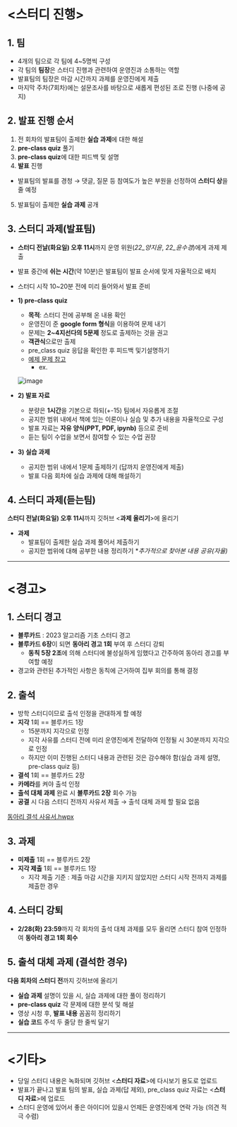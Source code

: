 # <스터디 진행>

## 1. 팀
- 4개의 팀으로 각 팀에 4~5명씩 구성
- 각 팀의 **팀장**은 스터디 진행과 관련하여 운영진과 소통하는 역할
- 발표팀의 팀장은 마감 시간까지 과제를 운영진에게 제출
- 마지막 주차(7회차)에는 설문조사를 바탕으로 새롭게 편성된 조로 진행 (나중에 공지)

## 2. 발표 진행 순서

1) 전 회차의 발표팀이 출제한 **실습 과제**에 대한 해설
2) **pre-class quiz** 풀기
3) **pre-class quiz**에 대한 피드백 및 설명
4) **발표** 진행
- 발표팀의 발표를 경청 → 댓글, 질문 등 참여도가 높은 부원을 선정하여 **스터디 상**을 줄 예정
5) 발표팀이 출제한 **실습 과제** 공개

## 3. 스터디 과제(발표팀)
- **스터디 전날(화요일) 오후 11시**까지 운영 위원(*22_양지윤*, *22_윤수경*)에게 과제 제출
- 발표 중간에 **쉬는 시간**(약 10분)은 발표팀이 발표 순서에 맞게 자율적으로 배치 
- 스터디 시작 10~20분 전에 미리 들어와서 발표 준비
- **1) pre-class quiz**
   - **목적**: 스터디 전에 공부해 온 내용 확인
   - 운영진이 준 **google form 형식**을 이용하여 문제 내기
   - 문제는 **2~4지선다의 5문제** 정도로 출제하는 것을 권고
   - **객관식**으로만 출제
   - pre_class quiz 응답을 확인한 후 피드백 및기설명하기
   - [예제 문제 참고](https://docs.google.com/forms/d/e/1FAIpQLSeL_ecFpcUGJObv9XopYwmGErL2E0PPHNzCDp44DU-kYwjAxw/viewform)
     - ex.
   
   ![image](https://github.com/sejongsmarcle/2022_Winter_AiStudy/blob/main/%EC%8A%A4%ED%84%B0%EB%94%94%20%EC%9E%90%EB%A3%8C/img/pre_class%20quiz%20ex.png)
  
- **2) 발표 자료**
   - 분량은 **1시간**을 기본으로 하되(+-15) 팀에서 자유롭게 조절
   - 공지한 범위 내에서 책에 있는 이론이나 실습 및 추가 내용을 자율적으로 구성
   - 발표 자료는 **자유 양식(PPT, PDF, ipynb)** 등으로 준비
   - 듣는 팀이 수업을 보면서 참여할 수 있는 수업 권장

- **3) 실습 과제**
   - 공지한 범위 내에서 1문제 출제하기 (답까지 운영진에게 제출)
   - 발표 다음 회차에 실습 과제에 대해 해설하기

## 4. 스터디 과제(듣는팀)   
**스터디 전날(화요일) 오후 11시**까지 깃허브 <**과제 올리기**>에 올리기
- **과제**
   - 발표팀이 출제한 실습 과제 풀어서 제출하기
   - 공지한 범위에 대해 공부한 내용 정리하기  **추가적으로 찾아본 내용 공유(자율)*

***
# <경고>

## 1. 스터디 경고
- **블루카드** : 2023 알고리즘 기초 스터디 경고
- **블루카드 6장**이 되면 **동아리 경고 1회** 부여 후 스터디 강퇴
   - **동칙 5장 2조**에 의해 스터디에 불성실하게 임했다고 간주하여 동아리 경고를 부여할 예정
- 경고와 관련된 추가적인 사항은 동칙에 근거하여 집부 회의를 통해 결정

## 2. 출석
- 방학 스터디이므로 출석 인정을 관대하게 할 예정
- **지각** 1회 == 블루카드 1장
   - 15분까지 지각으로 인정
   - 지각 사유를 스터디 전에 미리 운영진에게 전달하여 인정될 시 30분까지 지각으로 인정
   - 하지만 이미 진행된 스터디 내용과 관련된 것은 감수해야 함(실습 과제 설명, pre-class quiz 등)
- **결석** 1회 == 블루카드 2장
- **카메라**를 켜야 출석 인정
- **출석 대체 과제** 완료 시 **블루카드 2장** 회수 가능
- **공결** 시 다음 스터디 전까지 사유서 제출 → 출석 대체 과제 할 필요 없음

[동아리 결석 사유서.hwpx](https://github.com/sejongsmarcle/2022_Autumn_DataAnalysisStudy/blob/main/%EB%8F%99%EC%95%84%EB%A6%AC%20%EA%B2%B0%EC%84%9D%20%EC%82%AC%EC%9C%A0%EC%84%9C.hwpx?raw=True)

## 3. 과제
- **미제출** 1회 == 블루카드 2장
- **지각 제출** 1회 == 블루카드 1장
   - 지각 제출 기준 : 제출 마감 시간을 지키지 않았지만 스터디 시작 전까지 과제를 제출한 경우

## 4. 스터디 강퇴
- **2/28(화) 23:59**까지 각 회차의 출석 대체 과제를 모두 올리면 스터디 참여 인정하여 **동아리 경고 1회 회수**

## 5. 출석 대체 과제 (결석한 경우)
**다음 회차의 스터디 전**까지 깃허브에 올리기
- **실습 과제** 설명이 있을 시, 실습 과제에 대한 풀이 정리하기 
- **pre-class quiz** 각 문제에 대한 분석 및 해설
- 영상 시청 후, **발표 내용** 꼼꼼히 정리하기
- **실습 코드** 주석 두 줄당 한 줄씩 달기

***
# <기타>
- 당일 스터디 내용은 녹화되며 깃허브 <**스터디 자료**>에 다시보기 용도로 업로드
- 발표가 끝나고 발표 팀의 발표, 실습 과제(답 제외), pre_class quiz 자료는 <**스터디 자료**>에 업로드
- 스터디 운영에 있어서 좋은 아이디어 있을시 언제든 운영진에게 연락 가능 (의견 적극 수렴)

